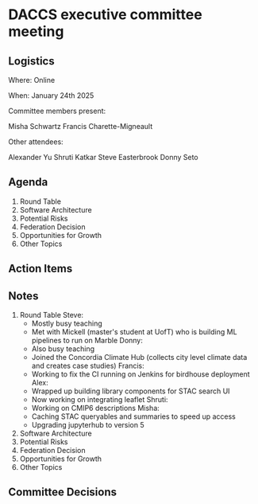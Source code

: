 # DACCS executive committee meeting

## Logistics

Where: Online

When: January 24th 2025

Committee members present:

Misha Schwartz
Francis Charette-Migneault

Other attendees:

Alexander Yu
Shruti Katkar
Steve Easterbrook
Donny Seto

## Agenda

1. Round Table
2. Software Architecture
3. Potential Risks
4. Federation Decision
5. Opportunities for Growth
6. Other Topics

## Action Items


## Notes

1. Round Table
Steve:
   - Mostly busy teaching
   - Met with Mickell (master's student at UofT) who is building ML pipelines to run on Marble
Donny:
   - Also busy teaching
   - Joined the Concordia Climate Hub (collects city level climate data and creates case studies)
Francis:
   - Working to fix the CI running on Jenkins for birdhouse deployment
Alex:
   - Wrapped up building library components for STAC search UI
   - Now working on integrating leaflet
Shruti:
   - Working on CMIP6 descriptions
Misha:
   - Caching STAC queryables and summaries to speed up access
   - Upgrading jupyterhub to version 5
2. Software Architecture
3. Potential Risks
4. Federation Decision
5. Opportunities for Growth
6. Other Topics

## Committee Decisions
